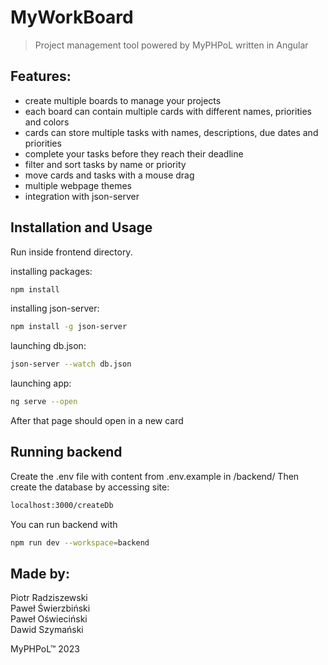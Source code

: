 # MyWorkBoard

> Project management tool powered by MyPHPoL written in Angular

## Features:

- create multiple boards to manage your projects
- each board can contain multiple cards with different names, priorities and colors
- cards can store multiple tasks with names, descriptions, due dates and priorities
- complete your tasks before they reach their deadline
- filter and sort tasks by name or priority
- move cards and tasks with a mouse drag
- multiple webpage themes
- integration with json-server

## Installation and Usage

Run inside frontend directory.

installing packages:
```bash
npm install
```
installing json-server: 
```bash
npm install -g json-server
```  
launching db.json: 
```bash
json-server --watch db.json
```  
launching app:
```bash 
ng serve --open
```
After that page should open in a new card

## Running backend

Create the .env file with content from .env.example in /backend/
Then create the database by accessing site:
```html
localhost:3000/createDb
```

You can run backend with
```bash
npm run dev --workspace=backend
```



## Made by:

Piotr Radziszewski \
Paweł Świerzbiński \
Paweł Oświeciński \
Dawid Szymański

MyPHPoL™ 2023

